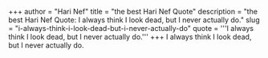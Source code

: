 +++
author = "Hari Nef"
title = "the best Hari Nef Quote"
description = "the best Hari Nef Quote: I always think I look dead, but I never actually do."
slug = "i-always-think-i-look-dead-but-i-never-actually-do"
quote = '''I always think I look dead, but I never actually do.'''
+++
I always think I look dead, but I never actually do.
